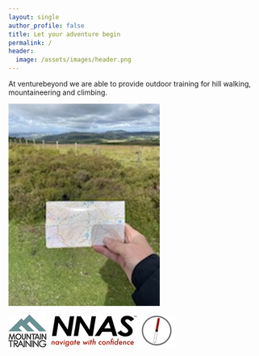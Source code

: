 ```yaml
---
layout: single
author_profile: false
title: Let your adventure begin
permalink: /
header:
  image: /assets/images/header.png
---
```


At venturebeyond we are able to provide outdoor training for hill walking, mountaineering and climbing.

![map](/assets/images/image2.png)

[![Mountain Training](/assets/images/mt-logo.png)](https://www.mountain-training.org)
[![NNAS](/assets/images/nnas-logo.png)](https://nnas-org.uk)
